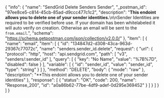 {
  "info": {
    "name": "SendGrid Delete Senders Sender",
    "_postman_id": "97ee8ce5-c814-45cb-85ad-d9ccc477c1c2",
    "description": "**This endoint allows you to delete one of your sender identities.**\n\nSender Identities are required to be verified before use. If your domain has been whitelabeled it will auto verify on creation. Otherwise an email will be sent to the `from.email`.",
    "schema": "https://schema.getpostman.com/json/collection/v2.0.0/"
  },
  "item": [
    {
      "name": "email",
      "item": [
        {
          "id": "134847d2-d308-43ca-963d-29367c77072c",
          "name": "senders.sender_id.delete",
          "request": {
            "url": {
              "protocol": "http",
              "host": "api.sendgrid.com",
              "path": [
                "v3",
                "senders/:sender_id"
              ],
              "query": [
                {
                  "key": "No Name",
                  "value": "%7B%7D",
                  "disabled": false
                }
              ],
              "variable": [
                {
                  "id": "sender_id",
                  "value": "sender_id",
                  "type": "string"
                }
              ]
            },
            "method": "DELETE",
            "body": {
              "mode": "raw"
            },
            "description": "**This endoint allows you to delete one of your sender identities"
          },
          "response": [
            {
              "status": "OK",
              "code": 200,
              "name": "Response_200",
              "id": "a0a86b62-77be-4df9-adef-0d295e369452"
            }
          ]
        }
      ]
    }
  ]
}